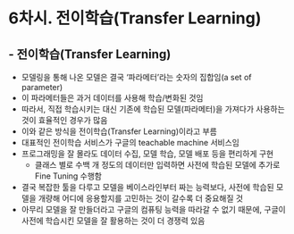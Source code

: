 # 6차시. 전이학습(Transfer Learning)



## - 전이학습(Transfer Learning)

- 모델링을 통해 나온 모델은 결국 ‘파라메터’라는 숫자의 집합임(a set of parameter)
- 이 파라메터들은 과거 데이터를 사용해 학습/변화된 것임
- 따라서, 직접 학습시키는 대신 기존에 학습된 모델(파라메터)을 가져다가 사용하는 것이 효율적인 경우가 많음
- 이와 같은 방식을 전이학습(Transfer Learning)이라고 부름
- 대표적인 전이학습 서비스가 구글의 teachable machine 서비스임
- 프로그래밍을 잘 몰라도 데이터 수집, 모델 학습, 모델 배포 등을 편리하게 구현
  - 클래스 별로 수백 개 정도의 데이터만 입력하면 사전에 학습된 모델에 추가로 Fine Tuning 수행함
- 결국 복잡한 툴을 다루고 모델을 베이스라인부터 짜는 능력보다, 사전에 학습된 모델을 개량해 어디에 응용할지를 고민하는 것이 갈수록 더 중요해질 것
- 아무리 모델을 잘 만들더라고 구글의 컴퓨팅 능력을 따라갈 수 없기 때문에, 구글이 사전에 학습시킨 모델을 잘 활용하는 것이 더 경쟁력 있음

